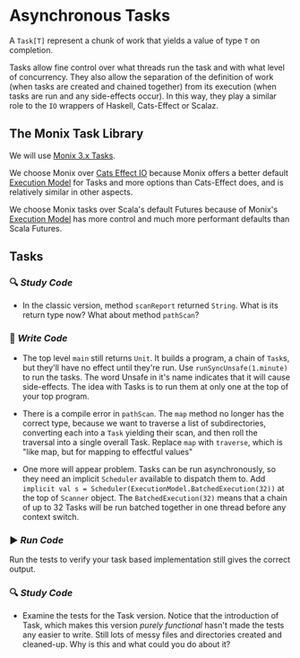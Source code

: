 # Asynchronous Tasks


A `Task[T]` represent a chunk of work that yields a value of type `T` on completion.

Tasks allow fine control over what threads run the task and with what level of concurrency. They also allow the separation
 of the definition of work (when tasks are created and chained together) from its execution (when tasks are run and any
 side-effects occur). In this way, they play a similar role to the `IO` wrappers of Haskell, Cats-Effect or Scalaz.

## The Monix Task Library

We will use [Monix 3.x Tasks](https://monix.io/docs/3x/eval/task.html).

We choose Monix over [Cats Effect IO](https://typelevel.org/cats-effect/datatypes/io.html) because Monix offers a better
default [Execution Model](https://monix.io/docs/3x/execution/scheduler.html#execution-model) for Tasks and more options
 than Cats-Effect does, and is relatively similar in other aspects.

We choose Monix tasks over Scala's default Futures because of Monix's
[Execution Model](https://monix.io/docs/3x/execution/scheduler.html#execution-model) has more control and much more performant
 defaults than Scala Futures.

## Tasks

### :mag: _Study Code_

- In the classic version, method `scanReport` returned `String`. What is its return type now? What about method `pathScan`?

### :pencil: _Write Code_

- The top level `main` still returns `Unit`. It builds a program, a chain of `Task`s, but they'll have no effect until they're run.
  Use `runSyncUnsafe(1.minute)` to run the tasks. The word Unsafe in it's name indicates that it will cause side-effects.
  The idea with Tasks is to run them at only one at the top of your top program.

- There is a compile error in `pathScan`. The `map` method no longer has the correct type, because we want to traverse a list
 of subdirectories, converting each into a `Task` yielding their scan, and then roll the traversal into a single overall Task.
 Replace `map` with `traverse`, which is "like map, but for mapping to effectful values"

- One more will appear problem. Tasks can be run asynchronously, so they need an implicit `Scheduler` available to dispatch them to.
  Add `implicit val s = Scheduler(ExecutionModel.BatchedExecution(32))` at the top of `Scanner` object. The
  `BatchedExecution(32)` means that a chain of up to 32 Tasks will be run batched together in one thread before any context switch.


### :arrow_forward: _Run Code_

Run the tests to verify your task based implementation still gives the correct output.

### :mag: _Study Code_

- Examine the tests for the Task version. Notice that the introduction of Task, which makes this version *purely functional*
hasn't made the tests any easier to write. Still lots of messy files and directories created and cleaned-up. Why is this
and what could you do about it?




